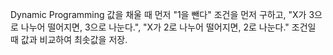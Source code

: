 Dynamic Programming
값을 채울 때 먼저 "1을 뺀다" 조건을 먼저 구하고, "X가 3으로 나누어 떨어지면, 3으로 나눈다.", "X가 2로 나누어 떨어지면, 2로 나눈다." 조건일 때 값과 비교하여 최솟값을 저장.